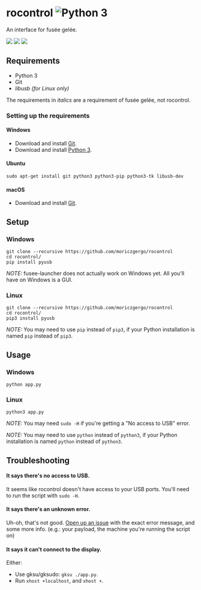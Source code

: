 # rocontrol ![Python 3](https://img.shields.io/badge/python-3-blue.svg)
An interface for fusée gelée.

![](https://github.com/moriczgergo/rocontrol/blob/assets/windows_preview.png) ![](https://raw.githubusercontent.com/moriczgergo/rocontrol/assets/ubuntu_preview.png) ![](https://raw.githubusercontent.com/moriczgergo/rocontrol/assets/mac_preview.png)

## Requirements
 * Python 3
 * Git
 * *libusb (for Linux only)*

The requirements in *italics* are a requirement of fusée gelée, not rocontrol.

### Setting up the requirements

#### Windows

 * Download and install [Git](https://git-scm.com/download/win).
 * Download and install [Python 3](https://www.python.org/downloads/windows/).

#### Ubuntu

`sudo apt-get install git python3 python3-pip python3-tk libusb-dev`

#### macOS

 * Download and install [Git](https://git-scm.com/download/mac).

## Setup

### Windows

```
git clone --recursive https://github.com/moriczgergo/rocontrol
cd rocontrol/
pip install pyusb
```

*NOTE:* fusee-launcher does not actually work on Windows yet. All you'll have on Windows is a GUI.

### Linux

```
git clone --recursive https://github.com/moriczgergo/rocontrol
cd rocontrol/
pip3 install pyusb
```

*NOTE:* You may need to use `pip` instead of `pip3`, if your Python installation is named `pip` instead of `pip3`.

## Usage

### Windows

```
python app.py
```

### Linux

```
python3 app.py
```

*NOTE:* You may need `sudo -H` if you're getting a "No access to USB" error.

*NOTE:* You may need to use `python` instead of `python3`, if your Python installation is named `python` instead of `python3`.

## Troubleshooting

#### It says there's no access to USB.
It seems like rocontrol doesn't have access to your USB ports. You'll need to run the script with `sudo -H`.

#### It says there's an unknown error.
Uh-oh, that's not good. [Open up an issue](https://github.com/moriczgergo/rocontrol/issues/new) with the exact error message, and some more info. (e.g.: your payload, the machine you're running the script on)

#### It says it can't connect to the display.
Either:
 - Use gksu/gksudo: `gksu ./app.py`.
 - Run `xhost +localhost`, and `xhost +`.
